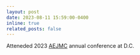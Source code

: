 ```yaml
---
layout: post
date: 2023-08-11 15:59:00-0400
inline: true
related_posts: false
---
```


Atteneded 2023 [AEJMC](https://community.aejmc.org/conference/home) annual conference at D.C.
